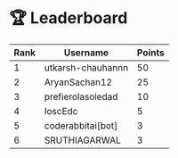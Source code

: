 # 🏆 Leaderboard

| Rank | Username | Points |
|------|----------|--------|
| 1 | utkarsh-chauhannn | 50 |
| 2 | AryanSachan12 | 25 |
| 3 | prefierolasoledad | 10 |
| 4 | IoscEdc | 5 |
| 5 | coderabbitai[bot] | 3 |
| 6 | SRUTHIAGARWAL | 3 |
